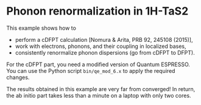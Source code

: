# Phonon renormalization in 1H-TaS2

This example shows how to

* perform a cDFPT calculation [Nomura & Arita, PRB 92, 245108 (2015)],
* work with electrons, phonons, and their coupling in localized bases,
* consistently renormalize phonon dispersions (go from cDFPT to DFPT).

For the cDFPT part, you need a modified version of Quantum ESPRESSO. You can
use the Python script `bin/qe_mod_6.x` to apply the required changes.

The results obtained in this example are very far from converged! In return,
the ab initio part takes less than a minute on a laptop with only two cores.
